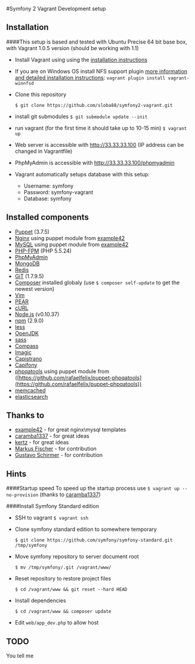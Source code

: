 #Symfony 2 Vagrant Development setup


## Installation
####This setup is based and tested with Ubuntu Precise 64 bit base box, with Vagrant 1.0.5 version (should be working with 1.1)

* Install Vagrant using using the [installation instructions](http://docs.vagrantup.com/v2/installation/index.html)

* If you are on Windows OS install NFS support plugin [more information and detailed installation instructions](https://github.com/GM-Alex/vagrant-winnfsd):
    ```vagrant plugin install vagrant-winnfsd```

* Clone this repository

    ```$ git clone https://github.com/sloba88/symfony2-vagrant.git```
    
* install git submodules
    ```$ git submodule update --init```

* run vagrant (for the first time it should take up to 10-15 min)
    ```$ vagrant up```
    
* Web server is accessible with http://33.33.33.100 (IP address can be changed in Vagrantfile)

* PhpMyAdmin is accessible with http://33.33.33.100/phpmyadmin

* Vagrant automatically setups database with this setup:

    * Username: symfony
    * Password: symfony-vagrant
    * Database: symfony

## Installed components

* [Puppet](https://puppetlabs.com/) (3.7.5)
* [Nginx](http://nginx.org/en/) using puppet module from [example42](https://github.com/example42/puppet-nginx)
* [MySQL](http://www.mysql.com/) using puppet module from [example42](https://github.com/example42/puppet-mysql)
* [PHP-FPM](http://php-fpm.org/) (PHP 5.5.24)
* [PhpMyAdmin](http://www.phpmyadmin.net/home_page/index.php)
* [MongoDB](http://www.mongodb.org/)
* [Redis](http://redis.io/)
* [GiT](http://git-scm.com/) (1.7.9.5)
* [Composer](http://getcomposer.org) installed globaly (use ```$ composer self-update``` to get the newest version)
* [Vim](http://www.vim.org/)
* [PEAR](http://pear.php.net/)
* [cURL](http://curl.haxx.se/)
* [Node.js](http://nodejs.org/) (v0.10.37)
* [npm](https://npmjs.org/) (2.9.0)
* [less](http://lesscss.org/)
* [OpenJDK](http://openjdk.java.net/)
* [sass](http://sass-lang.com/)
* [Compass](http://compass-style.org/)
* [Imagic](http://www.imagemagick.org/script/index.php)
* [Capistrano](https://github.com/capistrano/capistrano)
* [Capifony](http://capifony.org/)
* [phpqatools](http://phpqatools.org/) using puppet module from ([https://github.com/rafaelfelix/puppet-phpqatools](https://github.com/rafaelfelix/puppet-phpqatools))
* [memcached](http://memcached.org/)
* [elasticsearch](https://www.elastic.co/)

## Thanks to

* [example42](https://github.com/example42) - for great nginx\mysql templates
* [caramba1337](https://github.com/caramba1337) - for great ideas
* [kertz](https://github.com/kertz) - for great ideas
* [Markus Fischer](https://github.com/mfn) - for contribution
* [Gustavo Schirmer](https://github.com/hurrycaner) - for contribution

## Hints
####Startup speed
To speed up the startup process use ```$ vagrant up --no-provision``` (thanks to [caramba1337](https://github.com/caramba1337))

####Install Symfony Standard edition
* SSH to vagrant ```$ vagrant ssh```
* Clone symfony standard edition to somewhere temporary
    
    ```$ git clone https://github.com/symfony/symfony-standard.git /tmp/symfony```
    
* Move symfony repository to server document root

    ```$ mv /tmp/symfony/.git /vagrant/www/```

* Reset repository to restore project files
    
    ```$ cd /vagrant/www && git reset --hard HEAD```

* Install dependencies

    ```$ cd /vagrant/www && composer update```
    
* Edit ```web/app_dev.php``` to allow host

## TODO
You tell me
